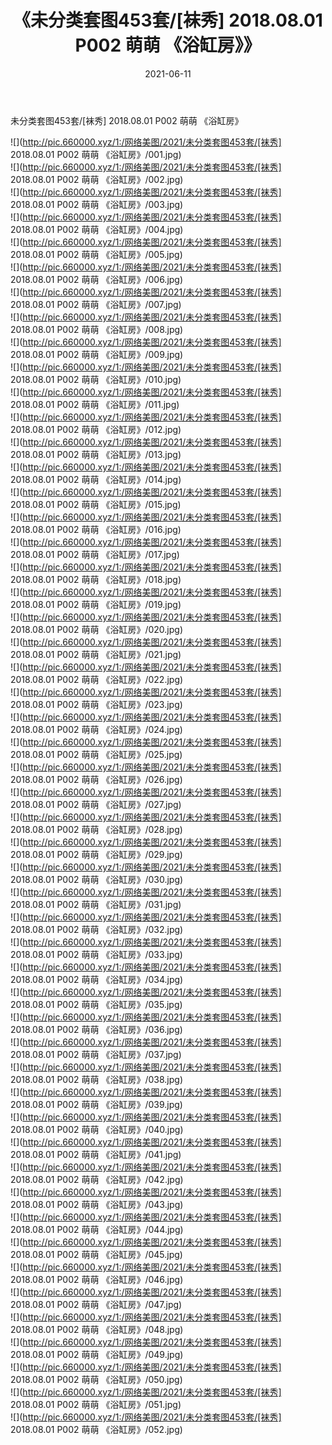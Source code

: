 ﻿---
layout: post
title:  《未分类套图453套/[袜秀] 2018.08.01 P002 萌萌 《浴缸房》》
date:   2021-06-11
img: http://pic.660000.xyz/1:/网络美图/2021/未分类套图453套/[袜秀] 2018.08.01 P002 萌萌 《浴缸房》/000.jpg
categories: [美女, 清纯, 唯美]
---

未分类套图453套/[袜秀] 2018.08.01 P002 萌萌 《浴缸房》

 ![](http://pic.660000.xyz/1:/网络美图/2021/未分类套图453套/[袜秀] 2018.08.01 P002 萌萌 《浴缸房》/001.jpg) <br>![](http://pic.660000.xyz/1:/网络美图/2021/未分类套图453套/[袜秀] 2018.08.01 P002 萌萌 《浴缸房》/002.jpg) <br>![](http://pic.660000.xyz/1:/网络美图/2021/未分类套图453套/[袜秀] 2018.08.01 P002 萌萌 《浴缸房》/003.jpg) <br>![](http://pic.660000.xyz/1:/网络美图/2021/未分类套图453套/[袜秀] 2018.08.01 P002 萌萌 《浴缸房》/004.jpg) <br>![](http://pic.660000.xyz/1:/网络美图/2021/未分类套图453套/[袜秀] 2018.08.01 P002 萌萌 《浴缸房》/005.jpg) <br>![](http://pic.660000.xyz/1:/网络美图/2021/未分类套图453套/[袜秀] 2018.08.01 P002 萌萌 《浴缸房》/006.jpg) <br>![](http://pic.660000.xyz/1:/网络美图/2021/未分类套图453套/[袜秀] 2018.08.01 P002 萌萌 《浴缸房》/007.jpg) <br>![](http://pic.660000.xyz/1:/网络美图/2021/未分类套图453套/[袜秀] 2018.08.01 P002 萌萌 《浴缸房》/008.jpg) <br>![](http://pic.660000.xyz/1:/网络美图/2021/未分类套图453套/[袜秀] 2018.08.01 P002 萌萌 《浴缸房》/009.jpg) <br>![](http://pic.660000.xyz/1:/网络美图/2021/未分类套图453套/[袜秀] 2018.08.01 P002 萌萌 《浴缸房》/010.jpg) <br>![](http://pic.660000.xyz/1:/网络美图/2021/未分类套图453套/[袜秀] 2018.08.01 P002 萌萌 《浴缸房》/011.jpg) <br>![](http://pic.660000.xyz/1:/网络美图/2021/未分类套图453套/[袜秀] 2018.08.01 P002 萌萌 《浴缸房》/012.jpg) <br>![](http://pic.660000.xyz/1:/网络美图/2021/未分类套图453套/[袜秀] 2018.08.01 P002 萌萌 《浴缸房》/013.jpg) <br>![](http://pic.660000.xyz/1:/网络美图/2021/未分类套图453套/[袜秀] 2018.08.01 P002 萌萌 《浴缸房》/014.jpg) <br>![](http://pic.660000.xyz/1:/网络美图/2021/未分类套图453套/[袜秀] 2018.08.01 P002 萌萌 《浴缸房》/015.jpg) <br>![](http://pic.660000.xyz/1:/网络美图/2021/未分类套图453套/[袜秀] 2018.08.01 P002 萌萌 《浴缸房》/016.jpg) <br>![](http://pic.660000.xyz/1:/网络美图/2021/未分类套图453套/[袜秀] 2018.08.01 P002 萌萌 《浴缸房》/017.jpg) <br>![](http://pic.660000.xyz/1:/网络美图/2021/未分类套图453套/[袜秀] 2018.08.01 P002 萌萌 《浴缸房》/018.jpg) <br>![](http://pic.660000.xyz/1:/网络美图/2021/未分类套图453套/[袜秀] 2018.08.01 P002 萌萌 《浴缸房》/019.jpg) <br>![](http://pic.660000.xyz/1:/网络美图/2021/未分类套图453套/[袜秀] 2018.08.01 P002 萌萌 《浴缸房》/020.jpg) <br>![](http://pic.660000.xyz/1:/网络美图/2021/未分类套图453套/[袜秀] 2018.08.01 P002 萌萌 《浴缸房》/021.jpg) <br>![](http://pic.660000.xyz/1:/网络美图/2021/未分类套图453套/[袜秀] 2018.08.01 P002 萌萌 《浴缸房》/022.jpg) <br>![](http://pic.660000.xyz/1:/网络美图/2021/未分类套图453套/[袜秀] 2018.08.01 P002 萌萌 《浴缸房》/023.jpg) <br>![](http://pic.660000.xyz/1:/网络美图/2021/未分类套图453套/[袜秀] 2018.08.01 P002 萌萌 《浴缸房》/024.jpg) <br>![](http://pic.660000.xyz/1:/网络美图/2021/未分类套图453套/[袜秀] 2018.08.01 P002 萌萌 《浴缸房》/025.jpg) <br>![](http://pic.660000.xyz/1:/网络美图/2021/未分类套图453套/[袜秀] 2018.08.01 P002 萌萌 《浴缸房》/026.jpg) <br>![](http://pic.660000.xyz/1:/网络美图/2021/未分类套图453套/[袜秀] 2018.08.01 P002 萌萌 《浴缸房》/027.jpg) <br>![](http://pic.660000.xyz/1:/网络美图/2021/未分类套图453套/[袜秀] 2018.08.01 P002 萌萌 《浴缸房》/028.jpg) <br>![](http://pic.660000.xyz/1:/网络美图/2021/未分类套图453套/[袜秀] 2018.08.01 P002 萌萌 《浴缸房》/029.jpg) <br>![](http://pic.660000.xyz/1:/网络美图/2021/未分类套图453套/[袜秀] 2018.08.01 P002 萌萌 《浴缸房》/030.jpg) <br>![](http://pic.660000.xyz/1:/网络美图/2021/未分类套图453套/[袜秀] 2018.08.01 P002 萌萌 《浴缸房》/031.jpg) <br>![](http://pic.660000.xyz/1:/网络美图/2021/未分类套图453套/[袜秀] 2018.08.01 P002 萌萌 《浴缸房》/032.jpg) <br>![](http://pic.660000.xyz/1:/网络美图/2021/未分类套图453套/[袜秀] 2018.08.01 P002 萌萌 《浴缸房》/033.jpg) <br>![](http://pic.660000.xyz/1:/网络美图/2021/未分类套图453套/[袜秀] 2018.08.01 P002 萌萌 《浴缸房》/034.jpg) <br>![](http://pic.660000.xyz/1:/网络美图/2021/未分类套图453套/[袜秀] 2018.08.01 P002 萌萌 《浴缸房》/035.jpg) <br>![](http://pic.660000.xyz/1:/网络美图/2021/未分类套图453套/[袜秀] 2018.08.01 P002 萌萌 《浴缸房》/036.jpg) <br>![](http://pic.660000.xyz/1:/网络美图/2021/未分类套图453套/[袜秀] 2018.08.01 P002 萌萌 《浴缸房》/037.jpg) <br>![](http://pic.660000.xyz/1:/网络美图/2021/未分类套图453套/[袜秀] 2018.08.01 P002 萌萌 《浴缸房》/038.jpg) <br>![](http://pic.660000.xyz/1:/网络美图/2021/未分类套图453套/[袜秀] 2018.08.01 P002 萌萌 《浴缸房》/039.jpg) <br>![](http://pic.660000.xyz/1:/网络美图/2021/未分类套图453套/[袜秀] 2018.08.01 P002 萌萌 《浴缸房》/040.jpg) <br>![](http://pic.660000.xyz/1:/网络美图/2021/未分类套图453套/[袜秀] 2018.08.01 P002 萌萌 《浴缸房》/041.jpg) <br>![](http://pic.660000.xyz/1:/网络美图/2021/未分类套图453套/[袜秀] 2018.08.01 P002 萌萌 《浴缸房》/042.jpg) <br>![](http://pic.660000.xyz/1:/网络美图/2021/未分类套图453套/[袜秀] 2018.08.01 P002 萌萌 《浴缸房》/043.jpg) <br>![](http://pic.660000.xyz/1:/网络美图/2021/未分类套图453套/[袜秀] 2018.08.01 P002 萌萌 《浴缸房》/044.jpg) <br>![](http://pic.660000.xyz/1:/网络美图/2021/未分类套图453套/[袜秀] 2018.08.01 P002 萌萌 《浴缸房》/045.jpg) <br>![](http://pic.660000.xyz/1:/网络美图/2021/未分类套图453套/[袜秀] 2018.08.01 P002 萌萌 《浴缸房》/046.jpg) <br>![](http://pic.660000.xyz/1:/网络美图/2021/未分类套图453套/[袜秀] 2018.08.01 P002 萌萌 《浴缸房》/047.jpg) <br>![](http://pic.660000.xyz/1:/网络美图/2021/未分类套图453套/[袜秀] 2018.08.01 P002 萌萌 《浴缸房》/048.jpg) <br>![](http://pic.660000.xyz/1:/网络美图/2021/未分类套图453套/[袜秀] 2018.08.01 P002 萌萌 《浴缸房》/049.jpg) <br>![](http://pic.660000.xyz/1:/网络美图/2021/未分类套图453套/[袜秀] 2018.08.01 P002 萌萌 《浴缸房》/050.jpg) <br>![](http://pic.660000.xyz/1:/网络美图/2021/未分类套图453套/[袜秀] 2018.08.01 P002 萌萌 《浴缸房》/051.jpg) <br>![](http://pic.660000.xyz/1:/网络美图/2021/未分类套图453套/[袜秀] 2018.08.01 P002 萌萌 《浴缸房》/052.jpg) <br>